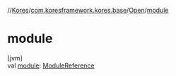 //[Kores](../../../index.md)/[com.koresframework.kores.base](../index.md)/[Open](index.md)/[module](module.md)

# module

[jvm]\
val [module](module.md): [ModuleReference](../-module-reference/index.md)
